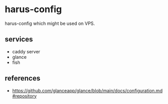 # harus-config

harus-config which might be used on VPS.

## services

- caddy server
- glance
- fish

## references

- https://github.com/glanceapp/glance/blob/main/docs/configuration.md#repository
